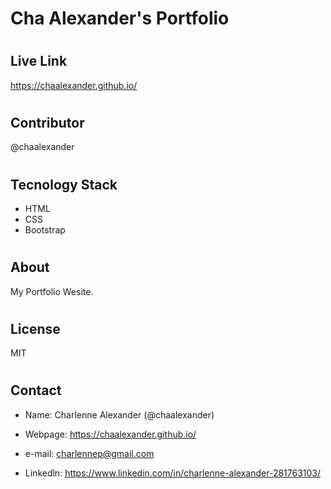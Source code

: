 # Cha Alexander's Portfolio


# <h2> Live Link 

 https://chaalexander.github.io/

# <h2>Contributor
@chaalexander

# <h2> Tecnology Stack

* HTML
* CSS
* Bootstrap

# <h2> About 

My Portfolio Wesite. 

# <h2> License

MIT

# <h2> Contact

* Name: Charlenne Alexander (@chaalexander)

* Webpage: https://chaalexander.github.io/

* e-mail: charlennep@gmail.com

* Linkedln: https://www.linkedin.com/in/charlenne-alexander-281763103/